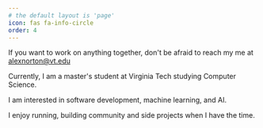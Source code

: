 ```yaml
---
# the default layout is 'page'
icon: fas fa-info-circle
order: 4
---
```


If you want to work on anything together, don't be afraid to reach my me at alexnorton@vt.edu

Currently, I am a master's student at Virginia Tech studying Computer Science. 

I am interested in software development, machine learning, and AI.

I enjoy running, building community and side projects when I have the time.